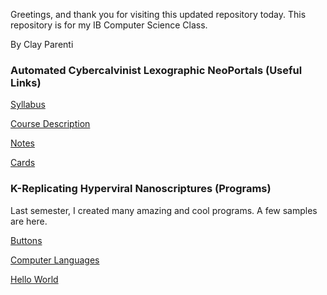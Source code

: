 Greetings, and thank you for visiting this updated repository today. 
This repository is for my IB Computer Science Class.

By Clay Parenti


### Automated Cybercalvinist Lexographic NeoPortals (Useful Links)

[Syllabus](https://parencla000.github.io/Technosynthetic-Hyperstition-/IB-DP-CS-syllabus "Syllabus")

[Course Description](https://parencla000.github.io/Technosynthetic-Hyperstition-/IB-DP-CompSci "Course Description")

[Notes](https://parencla000.github.io/Technosynthetic-Hyperstition-/analyticenginenotes "Notes")

[Cards](https://parencla000.github.io/Technosynthetic-Hyperstition-/card "Cards")

### K-Replicating Hyperviral Nanoscriptures (Programs) 

Last semester, I created many amazing and cool programs. A few samples are here. 

[Buttons](https://parencla000.github.io/Technosynthetic-Hyperstition-/buttons.html)

[Computer Languages](https://parencla000.github.io/Technosynthetic-Hyperstition-/computerlanguagesplus.html)

[Hello World](https://parencla000.github.io/Technosynthetic-Hyperstition-/hello-world.html)
